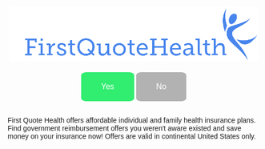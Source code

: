 <!-- Global site tag (gtag.js) - Google Analytics -->
<script async src="https://www.googletagmanager.com/gtag/js?id=UA-141839667-2"></script>
<script>
  window.dataLayer = window.dataLayer || [];
  function gtag(){dataLayer.push(arguments);}
  gtag('js', new Date());

  gtag('config', 'UA-141839667-2');
</script>

<link href="https://fonts.googleapis.com/css?family=Poppins&display=swap" rel="stylesheet">

<script>
function goBack() {
  window.history.back();
}
</script>
<style>
 body {
  font-family: 'Poppins', sans-serif;
  }
.yes {
  margin-top: 20px;
  background-color: #31ed70;
  border: none;
  color: white;
  border-radius: 10%;
  padding: 20px 40px;
  text-align: center;
  font-size: 16px;
  cursor: pointer;
}

.yes:hover {
  background-color: #28cc5f;
}
.no {
  margin-top: 20px;
  background-color: #b2b2b2;
  border: none;
  color: white;
  border-radius: 10%;
  padding: 20px 40px;
  text-align: center;
  font-size: 16px;
  cursor: pointer;
}

.no:hover {
  background-color: #7c7c7c;
}
</style>

<center><img src="logo.png" alt="Logo"></center>

<center><button class="yes" onclick="window.location.href='https://www.mb102.com/lnk.asp?o=12088&c=918277&a=377858&k=791E65D0D0DC26543A895BB2781F8F00&l=12366'"> Yes </button>
<button class="no" onclick="goBack()"> No </button></center>
<br>

First Quote Health offers affordable individual and family health insurance plans. Find government reimbursement offers you weren't aware existed and save money on your insurance now! Offers are valid in continental United States only.
